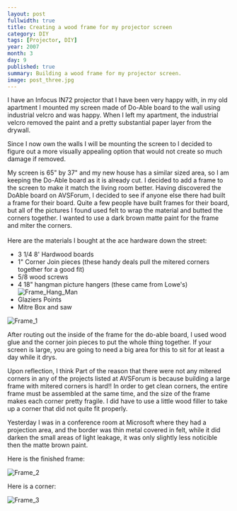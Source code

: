 ```yaml
---
layout: post
fullwidth: true
title: Creating a wood frame for my projector screen
category: DIY
tags: [Projector, DIY]
year: 2007
month: 3
day: 9
published: true
summary: Building a wood frame for my projector screen.
image: post_three.jpg
---
```


I have an Infocus IN72 projector that I have been very happy with, in my old apartment I mounted my screen made of Do-Able board to the wall using industrial velcro and was happy. When I left my apartment, the industrial velcro removed the paint and a pretty substantial paper layer from the drywall.

Since I now own the walls I will be mounting the screen to I decided to figure out a more visually appealing option that would not create so much damage if removed.

My screen is 65" by 37" and my new house has a similar sized area, so I am keeping the Do-Able board as it is already cut.  I decided to add a frame to the screen to make it match the living room better. Having discovered the DoAble board on AVSForum, I decided to see if anyone else there had built a frame for their board. Quite a few people have built frames for their board, but all of the pictures I found used felt to wrap the material and butted the corners together.  I wanted to use a dark brown matte paint for the frame and miter the corners.<br /><br />Here are the materials I bought at the ace hardware down the street:

+ 3 1/4 8' Hardwood boards
+ 1" Corner Join pieces (these handy deals pull the mitered corners together for a good fit)
+ 5/8 wood screws
+ 4 18" hangman picture hangers (these came from Lowe's) <img src="http://farm1.static.flickr.com/151/385256460_b58c220e50_o.jpg" alt="Frame_Hang_Man" />
+ Glaziers Points
+ Mitre Box and saw

<img src="http://farm1.static.flickr.com/133/385256495_a8ca54f7d7_o.jpg" class="img-responsive" alt="Frame_1" />

After routing out the inside of the frame for the do-able board, I used wood glue and the corner join pieces to put the whole thing together.  If your screen is large, you are going to need a big area for this to sit for at least a day while it drys.

Upon reflection, I think Part of the reason that there were not any mitered corners in any of the projects listed at AVSForum is because building a large frame with mitered corners is hard!! In order to get clean corners, the entire frame must be assembled at the same time, and the size of the frame makes each corner pretty fragile. I did have to use a little wood filler to take up a corner that did not quite fit properly.

Yesterday I was in a conference room at Microsoft where they had a projection area, and the border was thin metal covered in felt, while it did darken the small areas of light leakage, it was only slightly less noticible then the matte brown paint.

Here is the finished frame:

<img src="http://farm1.static.flickr.com/126/415636134_0503d213fd.jpg" class="img-responsive" alt="Frame_2" />

Here is a corner:

<img src="http://farm1.static.flickr.com/147/415636756_4b23f80c60.jpg" class="img-responsive" alt="Frame_3" />
